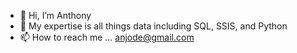 - 👋 Hi, I’m Anthony
- 👀 My expertise is all things data including SQL, SSIS, and Python
- 📫 How to reach me ... anjode@gmail.com

<!---
anjode/anjode is a ✨ special ✨ repository because its `README.md` (this file) appears on your GitHub profile.
You can click the Preview link to take a look at your changes.
--->
